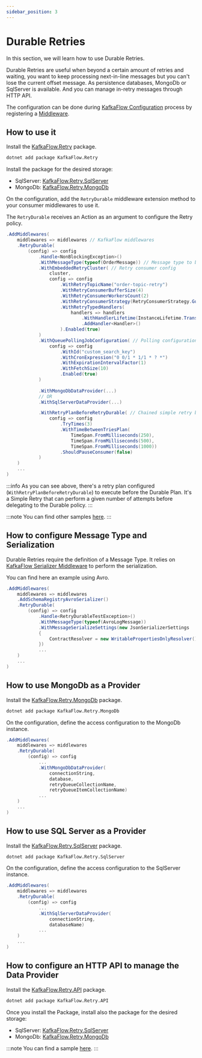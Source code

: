 ```yaml
---
sidebar_position: 3
---
```


# Durable Retries

In this section, we will learn how to use Durable Retries.

Durable Retries are useful when beyond a certain amount of retries and waiting, you want to keep processing next-in-line messages but you can't lose the current offset message. 
As persistence databases, MongoDb or SqlServer is available. And you can manage in-retry messages through HTTP API.    

The configuration can be done during [KafkaFlow Configuration](https://farfetch.github.io/kafkaflow/docs/guides/configuration) process by registering a [Middleware](https://farfetch.github.io/kafkaflow/docs/guides/middlewares/).

## How to use it

Install the [KafkaFlow.Retry](https://www.nuget.org/packages/KafkaFlow.Retry) package. 

```bash
dotnet add package KafkaFlow.Retry
```

Install the package for the desired storage:
 - SqlServer: [KafkaFlow.Retry.SqlServer](https://www.nuget.org/packages/KafkaFlow.Retry.SqlServer) 
 - MongoDb: [KafkaFlow.Retry.MongoDb](https://www.nuget.org/packages/KafkaFlow.Retry.MongoDb) 


On the configuration, add the `RetryDurable` middleware extension method to your consumer middlewares to use it. 

The `RetryDurable` receives an Action as an argument to configure the Retry policy. 
 

```csharp
.AddMiddlewares(
    middlewares => middlewares // KafkaFlow middlewares
    .RetryDurable(
        (config) => config
            .Handle<NonBlockingException>()
            .WithMessageType(typeof(OrderMessage)) // Message type to be consumed
            .WithEmbeddedRetryCluster( // Retry consumer config
                cluster,
                config => config
                    .WithRetryTopicName("order-topic-retry")
                    .WithRetryConsumerBufferSize(4)
                    .WithRetryConsumerWorkersCount(2)
                    .WithRetryConsumerStrategy(RetryConsumerStrategy.GuaranteeOrderedConsumption)
                    .WithRetryTypedHandlers(
                        handlers => handlers
                            .WithHandlerLifetime(InstanceLifetime.Transient)
                            .AddHandler<Handler>()
                    ).Enabled(true)
            )
            .WithQueuePollingJobConfiguration( // Polling configuration
                config => config
                    .WithId("custom_search_key")
                    .WithCronExpression("0 0/1 * 1/1 * ? *")
                    .WithExpirationIntervalFactor(1)
                    .WithFetchSize(10)
                    .Enabled(true)
            )
            
            .WithMongoDbDataProvider(...)
            // OR
            .WithSqlServerDataProvider(...)

            .WithRetryPlanBeforeRetryDurable( // Chained simple retry before triggering durable 
                config => config
                    .TryTimes(3)
                    .WithTimeBetweenTriesPlan(
                        TimeSpan.FromMilliseconds(250),
                        TimeSpan.FromMilliseconds(500),
                        TimeSpan.FromMilliseconds(1000))
                    .ShouldPauseConsumer(false)
            )
    )
    ...
)
```

:::info
As you can see above, there's a retry plan configured (`WithRetryPlanBeforeRetryDurable`) to execute before the Durable Plan.
It's a Simple Retry that can perform a given number of attempts before delegating to the Durable policy.
:::

:::note
You can find other samples [here](https://github.com/Farfetch/kafkaflow-retry-extensions/tree/main/samples).
:::

## How to configure Message Type and Serialization

Durable Retries require the definition of a Message Type. It relies on [KafkaFlow Serializer Middleware](https://farfetch.github.io/kafkaflow/docs/guides/middlewares/serializer-middleware/) to perform the serialization.

You can find here an example using Avro.

```csharp
.AddMiddlewares(
    middlewares => middlewares
    .AddSchemaRegistryAvroSerializer()
    .RetryDurable(
        (config) => config
            .Handle<RetryDurableTestException>()
            .WithMessageType(typeof(AvroLogMessage))
            .WithMessageSerializeSettings(new JsonSerializerSettings
            {
                ContractResolver = new WritablePropertiesOnlyResolver()
            })
            ...
    )
    ...
)
```

## How to use MongoDb as a Provider

Install the [KafkaFlow.Retry.MongoDb](https://www.nuget.org/packages/KafkaFlow.Retry.MongoDb) package. 

```bash
dotnet add package KafkaFlow.Retry.MongoDb
```

On the configuration, define the access configuration to the MongoDb instance.

```csharp
.AddMiddlewares(
    middlewares => middlewares 
    .RetryDurable(
        (config) => config
            ...
            .WithMongoDbDataProvider(
                connectionString,
                database,
                retryQueueCollectionName,
                retryQueueItemCollectionName)
            ...
    )
    ...
)
```


## How to use SQL Server as a Provider

Install the [KafkaFlow.Retry.SqlServer](https://www.nuget.org/packages/KafkaFlow.Retry.SqlServer) package. 

```bash
dotnet add package KafkaFlow.Retry.SqlServer
```

On the configuration, define the access configuration to the SqlServer instance.

```csharp
.AddMiddlewares(
    middlewares => middlewares 
    .RetryDurable(
        (config) => config
            ...
            .WithSqlServerDataProvider(
                connectionString,
                databaseName)
            ...
    )
    ...
)
```

## How to configure an HTTP API to manage the Data Provider

Install the [KafkaFlow.Retry.API](https://www.nuget.org/packages/KafkaFlow.Retry.API) package. 

```bash
dotnet add package KafkaFlow.Retry.API
```

Once you install the Package, install also the package for the desired storage:
 - SqlServer: [KafkaFlow.Retry.SqlServer](https://www.nuget.org/packages/KafkaFlow.Retry.SqlServer) 
 - MongoDb: [KafkaFlow.Retry.MongoDb](https://www.nuget.org/packages/KafkaFlow.Retry.MongoDb) 


:::note
You can find a sample [here](https://github.com/Farfetch/kafkaflow-retry-extensions/tree/main/samples/KafkaFlow.Retry.API.Sample).
:::
